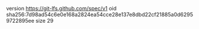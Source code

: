 version https://git-lfs.github.com/spec/v1
oid sha256:7d98ad54c6e0e168a2824ea54cce28e137e8dbd22cf21885a0d62959722895ee
size 29

